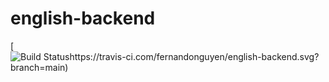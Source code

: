 # english-backend
[![Build Statushttps://travis-ci.com/fernandonguyen/english-backend.svg?branch=main)](https://travis-ci.com/github/fernandonguyen/english-backend)

